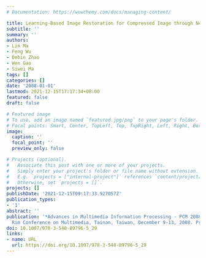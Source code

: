 ```yaml
---
# Documentation: https://wowchemy.com/docs/managing-content/

title: Learning-Based Image Restoration for Compressed Image through Neighboring Embedding
subtitle: ''
summary: ''
authors:
- Lin Ma
- Feng Wu
- Debin Zhao
- Wen Gao
- Siwei Ma
tags: []
categories: []
date: '2008-01-01'
lastmod: 2021-12-15T17:17:34+08:00
featured: false
draft: false

# Featured image
# To use, add an image named `featured.jpg/png` to your page's folder.
# Focal points: Smart, Center, TopLeft, Top, TopRight, Left, Right, BottomLeft, Bottom, BottomRight.
image:
  caption: ''
  focal_point: ''
  preview_only: false

# Projects (optional).
#   Associate this post with one or more of your projects.
#   Simply enter your project's folder or file name without extension.
#   E.g. `projects = ["internal-project"]` references `content/project/deep-learning/index.md`.
#   Otherwise, set `projects = []`.
projects: []
publishDate: '2021-12-15T09:17:33.927057Z'
publication_types:
- '1'
abstract: ''
publication: '*Advances in Multimedia Information Processing - PCM 2008, 9th Pacific
  Rim Conference on Multimedia, Tainan, Taiwan, December 9-13, 2008. Proceedings*'
doi: 10.1007/978-3-540-89796-5_29
links:
- name: URL
  url: https://doi.org/10.1007/978-3-540-89796-5_29
---
```

